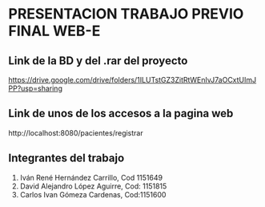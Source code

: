 # PRESENTACION TRABAJO PREVIO FINAL WEB-E
## Link de la BD y del .rar del proyecto
https://drive.google.com/drive/folders/1ILUTstGZ3ZitRtWEnIvJ7aOCxtUImJPP?usp=sharing
## Link de unos de los accesos a la pagina web
http://localhost:8080/pacientes/registrar
##  Integrantes del trabajo
1. Iván René Hernández Carrillo, Cod 1151649
2. David Alejandro López Aguirre, Cod: 1151815
3. Carlos Ivan Gómeza Cardenas, Cod:1151600
